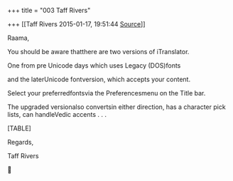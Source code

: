 +++
title = "003 Taff Rivers"

+++
[[Taff Rivers	2015-01-17, 19:51:44 [Source](https://groups.google.com/g/samskrita/c/EIdN0Ysm14k)]]



  

Raama,

  

  

You should be aware thatthere are two versions of iTranslator.

  

One from pre Unicode days which uses Legacy (DOS)fonts

and the laterUnicode fontversion, which accepts your content.

  

Select your preferredfontsvia the Preferencesmenu on the Title bar.

  

The upgraded versionalso convertsin either direction, has a character pick lists, can handleVedic accents . . .

  

  

[TABLE]

  

  

Regards,

  

 Taff Rivers



